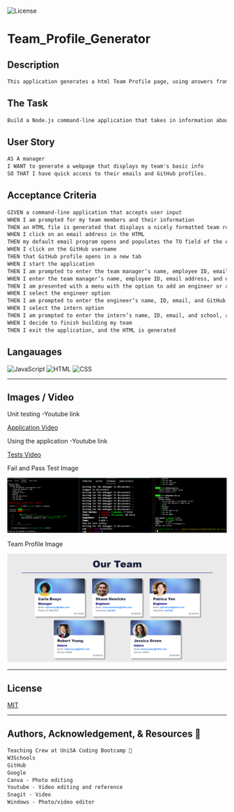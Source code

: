 ![License](https://img.shields.io/static/v1?label=License&message=MIT&color=blue)

# Team_Profile_Generator


## Description

```md
This application generates a html Team Profile page, using answers from questions via the VS command prompt, by executing node app.js
```


## The Task

```md
Build a Node.js command-line application that takes in information about employees on a software engineering team, then generates an HTML webpage that displays summaries for each person.
```


## User Story

```md
AS A manager
I WANT to generate a webpage that displays my team's basic info
SO THAT I have quick access to their emails and GitHub profiles.
```


## Acceptance Criteria

```md
GIVEN a command-line application that accepts user input
WHEN I am prompted for my team members and their information
THEN an HTML file is generated that displays a nicely formatted team roster based on user input
WHEN I click on an email address in the HTML
THEN my default email program opens and populates the TO field of the email with the address
WHEN I click on the GitHub username
THEN that GitHub profile opens in a new tab
WHEN I start the application
THEN I am prompted to enter the team manager’s name, employee ID, email address, and office number
WHEN I enter the team manager’s name, employee ID, email address, and office number
THEN I am presented with a menu with the option to add an engineer or an intern or to finish building my team
WHEN I select the engineer option
THEN I am prompted to enter the engineer’s name, ID, email, and GitHub username, and I am taken back to the menu
WHEN I select the intern option
THEN I am prompted to enter the intern’s name, ID, email, and school, and I am taken back to the menu
WHEN I decide to finish building my team
THEN I exit the application, and the HTML is generated
```



## Langauages


![JavaScript](	https://img.shields.io/badge/JavaScript-F7DF1E?style=for-the-badge&logo=javascript&logoColor=black) ![HTML](https://img.shields.io/badge/HTML-239120?style=for-the-badge&logo=html5&logoColor=white) ![CSS](https://img.shields.io/badge/CSS-239120?&style=for-the-badge&logo=css3&logoColor=white) 


---


## Images / Video


Unit testing -Youtube link

[Application Video](https://www.youtube.com/watch?v=04SrdviitR0)


Using the application -Youtube link

[Tests Video](https://www.youtube.com/watch?v=stgZ8oZj7vc)


Fail and Pass Test Image

![Tests Image](./dist/images/tests.png)


Team Profile Image

![Team Profile Image](./dist/images/OurTeam.PNG)


---

## License

  [MIT](https://opensource.org/licenses/MIT/)


---

## Authors, Acknowledgement, & Resources 🤝

```md
Teaching Crew at UniSA Coding Bootcamp 🎉
W3Schools 
GitHub 
Google
Canva - Photo editing
Youtube - Video editing and reference
Snagit - Video
Windows - Photo/video editor
```


